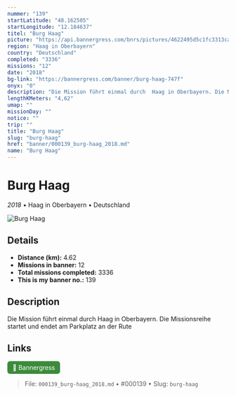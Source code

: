 ```yaml
---
nummer: "139"
startLatitude: "48.162505"
startLongitude: "12.184637"
titel: "Burg Haag"
picture: "https://api.bannergress.com/bnrs/pictures/4622495d5c1fc3313ca260419415bd18"
region: "Haag in Oberbayern"
country: "Deutschland"
completed: "3336"
missions: "12"
date: "2018"
bg-link: "https://bannergress.com/banner/burg-haag-747f"
onyx: "0"
description: "Die Mission führt einmal durch  Haag in Oberbayern. Die Missionsreihe startet und endet am Parkplatz an der Rute"
lengthKMeters: "4,62"
umap: ""
missionDay: ""
notice: ""
trip: ""
title: "Burg Haag"
slug: "burg-haag"
href: "banner/000139_burg-haag_2018.md"
name: "Burg Haag"
---
```

# Burg Haag

*2018* • Haag in Oberbayern • Deutschland

![Burg Haag](https://api.bannergress.com/bnrs/pictures/4622495d5c1fc3313ca260419415bd18)



## Details
- **Distance (km):** 4.62
- **Missions in banner:** 12
- **Total missions completed:** 3336
- **This is my banner no.:** 139



## Description
Die Mission führt einmal durch  Haag in Oberbayern. Die Missionsreihe startet und endet am Parkplatz an der Rute



## Links
<a href="https://bannergress.com/banner/burg-haag-747f" target="_blank" style="display:inline-block;margin-right:8px;padding:6px 12px;background:#3c8b3c;color:#fff;text-decoration:none;border-radius:6px;">🔗 Bannergress</a>



> File: `000139_burg-haag_2018.md`
> • #000139
> • Slug: `burg-haag`
